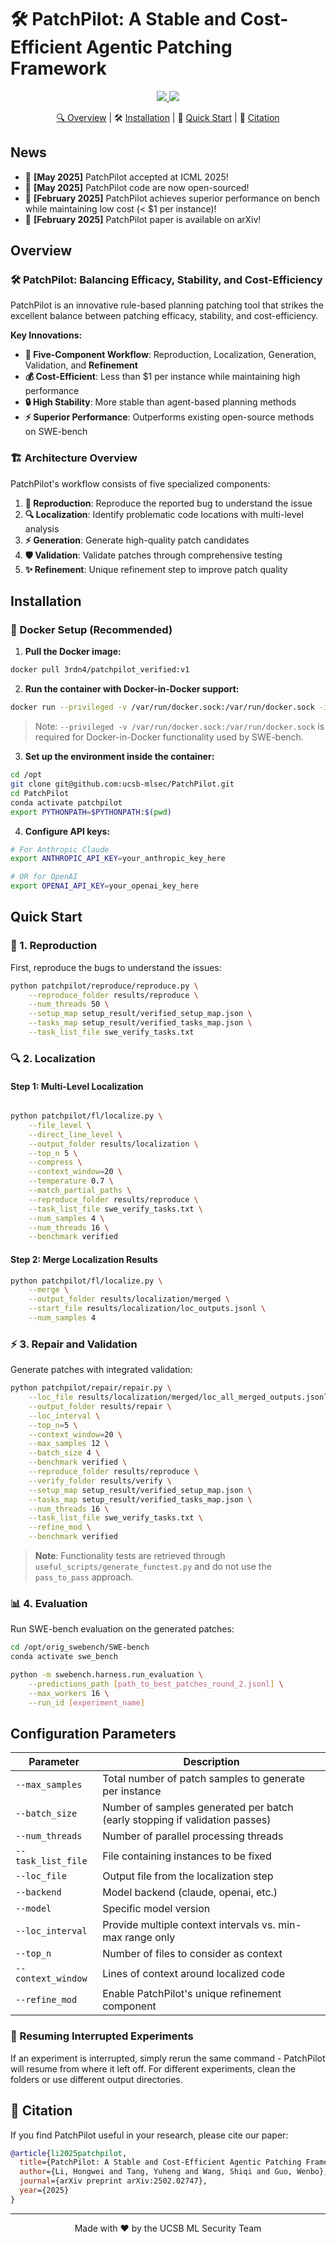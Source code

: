 # 🛠️ PatchPilot: A Stable and Cost-Efficient Agentic Patching Framework

<p align="center">
    <a href="https://arxiv.org/abs/2502.02747"><img src="https://img.shields.io/badge/arXiv-2502.02747-b31b1b.svg?style=for-the-badge">
    <a href="https://opensource.org/license/mit/"><img src="https://img.shields.io/badge/License-MIT-blue.svg?style=for-the-badge">
</p>

<p align="center">
    🔍&nbsp;<a href="#overview">Overview</a>
    | 🛠️&nbsp;<a href="#installation">Installation</a>
    | 🚀&nbsp;<a href="#quick-start">Quick Start</a>
    | 📝&nbsp;<a href="#citation">Citation</a>
</p>

## News

- 🎉 **[May 2025]** PatchPilot accepted at ICML 2025!
- 🚀 **[May 2025]** PatchPilot code are now open-sourced!
- 🚀 **[February 2025]** PatchPilot achieves superior performance on bench while maintaining low cost (< $1 per instance)!
- 📄 **[February 2025]** PatchPilot paper is available on arXiv!

## Overview

### 🛠️ PatchPilot: Balancing Efficacy, Stability, and Cost-Efficiency

PatchPilot is an innovative rule-based planning patching tool that strikes the excellent balance between patching efficacy, stability, and cost-efficiency. 

**Key Innovations:**
- **🎯 Five-Component Workflow**: Reproduction, Localization, Generation, Validation, and **Refinement** 
- **💰 Cost-Efficient**: Less than $1 per instance while maintaining high performance
- **🔒 High Stability**: More stable than agent-based planning methods
- **⚡ Superior Performance**: Outperforms existing open-source methods on SWE-bench

### 🏗️ Architecture Overview

PatchPilot's workflow consists of five specialized components:

1. **🔄 Reproduction**: Reproduce the reported bug to understand the issue
2. **🔍 Localization**: Identify problematic code locations with multi-level analysis
3. **⚡ Generation**: Generate high-quality patch candidates
4. **🛡️ Validation**: Validate patches through comprehensive testing
5. **✨ Refinement**: Unique refinement step to improve patch quality

## Installation

### 🐳 Docker Setup (Recommended)

1. **Pull the Docker image:**
```bash
docker pull 3rdn4/patchpilot_verified:v1
```

2. **Run the container with Docker-in-Docker support:**
```bash
docker run --privileged -v /var/run/docker.sock:/var/run/docker.sock -it 3rdn4/patchpilot_verified:v1
```
> Note: `--privileged -v /var/run/docker.sock:/var/run/docker.sock` is required for Docker-in-Docker functionality used by SWE-bench.

3. **Set up the environment inside the container:**
```bash
cd /opt
git clone git@github.com:ucsb-mlsec/PatchPilot.git
cd PatchPilot
conda activate patchpilot
export PYTHONPATH=$PYTHONPATH:$(pwd)
```

4. **Configure API keys:**
```bash
# For Anthropic Claude
export ANTHROPIC_API_KEY=your_anthropic_key_here

# OR for OpenAI
export OPENAI_API_KEY=your_openai_key_here
```

## Quick Start

### 🔄 1. Reproduction

First, reproduce the bugs to understand the issues:

```bash
python patchpilot/reproduce/reproduce.py \
    --reproduce_folder results/reproduce \
    --num_threads 50 \
    --setup_map setup_result/verified_setup_map.json \
    --tasks_map setup_result/verified_tasks_map.json \
    --task_list_file swe_verify_tasks.txt
```

### 🔍 2. Localization

#### Step 1: Multi-Level Localization
```bash

python patchpilot/fl/localize.py \
    --file_level \
    --direct_line_level \
    --output_folder results/localization \
    --top_n 5 \
    --compress \
    --context_window=20 \
    --temperature 0.7 \
    --match_partial_paths \
    --reproduce_folder results/reproduce \
    --task_list_file swe_verify_tasks.txt \
    --num_samples 4 \
    --num_threads 16 \
    --benchmark verified
```

#### Step 2: Merge Localization Results
```bash
python patchpilot/fl/localize.py \
    --merge \
    --output_folder results/localization/merged \
    --start_file results/localization/loc_outputs.jsonl \
    --num_samples 4
```

### ⚡ 3. Repair and Validation

Generate patches with integrated validation:

```bash
python patchpilot/repair/repair.py \
    --loc_file results/localization/merged/loc_all_merged_outputs.jsonl \
    --output_folder results/repair \
    --loc_interval \
    --top_n=5 \
    --context_window=20 \
    --max_samples 12 \
    --batch_size 4 \
    --benchmark verified \
    --reproduce_folder results/reproduce \
    --verify_folder results/verify \
    --setup_map setup_result/verified_setup_map.json \
    --tasks_map setup_result/verified_tasks_map.json \
    --num_threads 16 \
    --task_list_file swe_verify_tasks.txt \
    --refine_mod \
    --benchmark verified
```
> **Note**: Functionality tests are retrieved through `useful_scripts/generate_functest.py` and do not use the `pass_to_pass` approach.

### 📊 4. Evaluation

Run SWE-bench evaluation on the generated patches:

```bash
cd /opt/orig_swebench/SWE-bench
conda activate swe_bench

python -m swebench.harness.run_evaluation \
    --predictions_path [path_to_best_patches_round_2.jsonl] \
    --max_workers 16 \
    --run_id [experiment_name]
```

## Configuration Parameters

| Parameter | Description |
|-----------|-------------|
| `--max_samples` | Total number of patch samples to generate per instance |
| `--batch_size` | Number of samples generated per batch (early stopping if validation passes) |
| `--num_threads` | Number of parallel processing threads |
| `--task_list_file` | File containing instances to be fixed |
| `--loc_file` | Output file from the localization step |
| `--backend` | Model backend (claude, openai, etc.) |
| `--model` | Specific model version |
| `--loc_interval` | Provide multiple context intervals vs. min-max range only |
| `--top_n` | Number of files to consider as context |
| `--context_window` | Lines of context around localized code |
| `--refine_mod` | Enable PatchPilot's unique refinement component |

### 🔄 Resuming Interrupted Experiments

If an experiment is interrupted, simply rerun the same command - PatchPilot will resume from where it left off. For different experiments, clean the folders or use different output directories.


## 📝 Citation

If you find PatchPilot useful in your research, please cite our paper:

```bibtex
@article{li2025patchpilot,
  title={PatchPilot: A Stable and Cost-Efficient Agentic Patching Framework},
  author={Li, Hongwei and Tang, Yuheng and Wang, Shiqi and Guo, Wenbo},
  journal={arXiv preprint arXiv:2502.02747},
  year={2025}
}
```

---

<p align="center">
    Made with ❤️ by the UCSB ML Security Team
</p>

